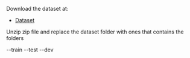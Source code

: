 Download the dataset at:
* [Dataset](https://zenodo.org/records/14353933)

Unzip zip file and replace the dataset folder with ones that contains the folders

--train
--test
--dev